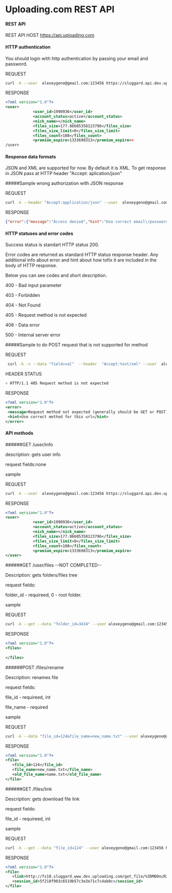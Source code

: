 Uploading.com REST API
=================

#### REST API

REST API HOST https://api.uploading.com

#### HTTP authentication
You should login with http authentication by passing your email and password.

REQUEST
```bash
curl -k --user  alexeygeno@gmail.com:123456 https://sluggard.api.dev.uploading.com/user/info
```

RESPONSE
```xml
<?xml version="1.0"?>
<user>
            <user_id>1990936</user_id>
            <account_status>active</account_status>
            <nick_name></nick_name>
            <files_size>177.86605358123796</files_size>
            <files_size_limit>0</files_size_limit>
            <files_count>108</files_count>
            <premium_expire>1333698313</premium_expire><
/user>

```
####

#### Response data formats
JSON and XML are supported for now. By default it is XML. To get response in JSON pass at HTTP header "Accept: aplication/json" 

#####Sample wrong authorization with JSON response

REQUEST
```bash
curl -k --header "Accept:application/json" --user  alexeygeno@gmail.com:wrongpass https://sluggard.api.dev.uploading.com/user/info
```
RESPONSE
```json
{"error":{"message":"Access denied","hint":"Use correct email\/password"}}
```

#### HTTP statuses and error codes
Success status is standart HTTP status 200.

Error codes are returned as standard HTTP status response header.
Any additional info about error and hint about how tofix it are included in the body of HTTP response.

Below you can see codes and short description.

400 - Bad input parameter

403 - Forbidden

404 - Not Found

405 - Request method is not expected

406 - Data error

500 - Internal server error

#####Sample to do POST request that is not supported for method

REQUEST
```bash
 curl -k -v --data "field=val"  --header  "Accept:text/xml" --user  alexeygeno@gmail.com:123456 https://sluggard.api.dev.uploading.com/user/info
```

HEADER STATUS
```bash
< HTTP/1.1 405 Request method is not expected
```

RESPONSE

```xml
<?xml version="1.0"?>
<error>
 <message>Request method not expected (generally should be GET or POST)</message>
 <hint>Use correct method for this url</hint>
</error>
```


#### API methods

######GET /user/info

description: gets user info

request fields:none

sample

REQUEST
```bash
curl -k --user  alexeygeno@gmail.com:123456 https://sluggard.api.dev.uploading.com/user/info
```

RESPONSE
```xml
<?xml version="1.0"?>
<user>
            <user_id>1990936</user_id>
            <account_status>active</account_status>
            <nick_name></nick_name>
            <files_size>177.86605358123796</files_size>
            <files_size_limit>0</files_size_limit>
            <files_count>108</files_count>
            <premium_expire>1333698313</premium_expire>
</user>
```



######GET /user/files  --NOT COMPLETED--

Description: gets folders/files tree

request fields:

folder_id - requireed, 0 - root folder.

sample

REQUEST
```bash
curl -k --get --data "folder_id=3434" --user alexeygeno@gmail.com:123456 https://sluggard.api.dev.uploading.com/user/files
```

RESPONSE
```xml
<?xml version="1.0"?>
<files>
           
</files>
```


######POST /files/rename 

Description: renames file

request fields:

file_id - requireed, int

file_name - required

sample

REQUEST
```bash
curl -k --data "file_id=124&file_name=new_name.txt" --user alexeygeno@gmail.com:123456 https://sluggard.api.dev.uploading.com/files/rename
```

RESPONSE
```xml
<?xml version="1.0"?>
<file>
   <file_id>124</file_id>
   <file_name>new_name.txt</file_name>
   <old_file_name>name.txt</old_file_name>               
</file>
```


######GET /files/link 

Description: gets download file link

request fields:

file_id - requireed, int

sample

REQUEST
```bash
curl -k --get --data "file_id=124" --user alexeygeno@gmail.com:123456 https://sluggard.api.dev.uploading.com/files/link
```

RESPONSE
```xml
<?xml version="1.0"?>
<file>
   <link>http://fs10.sluggard.www.dev.uploading.com/get_file/%3DMQ0ncR29nSAkGTonbQrteTGAPwTSfrDDW7HPzZpqynJLcDNSAtKmjJyiB2E0blFuvAJxUW2Di4bOkYhc6rbmemBXzZMjgPLnLhhL86Y2QmPd48EB-X5BTKVxbQ71AcXeYfp6yTXQXC6eqVJrQd7jlJ4I6RUG28Ww1JCfH5Zud7X7mTWhJqPS1tInA442tA0JlkXpcoNMlLCHK6yPHsLgSgk5BneaprWCrFd%7ChMi1Tp36%7Cs3Fj15SaeqLm8LvLMWQvKA0JwXQBiS1fSYIWyie5ieAxOwRm5pWsnDM-vQ0shBgv5aTj08PUlbxmAEzpdTJLzgGyk2Ufu2Au5zfcD4GUyHv7%7CWBKIe%7CuGO1Gd4hy-z</link>
   <session_id>5f218f903c6519b57c3e3e71c7c4ab0c</session_id>
</file>
```





